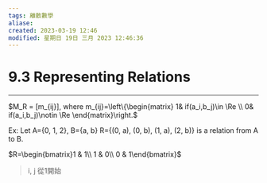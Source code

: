 ```yaml
---
tags: 離散數學
aliase: 
created: 2023-03-19 12:46
modified: 星期日 19日 三月 2023 12:46:36
---
```


# 9.3 Representing Relations
***
$M_R = [m_{ij}], where m_{ij}=\left\{\begin{matrix} 1& if(a_i,b_j)\in \Re  \\ 0&   if(a_i,b_j)\notin  \Re \end{matrix}\right.$

Ex: Let A={0, 1, 2}, B={a, b} 
R={(0, a), (0, b), (1, a), (2, b)} is a relation from A to B.

$R=\begin{bmatrix}1 & 1\\ 1 & 0\\ 0 & 1\end{bmatrix}$

>i, j 從1開始